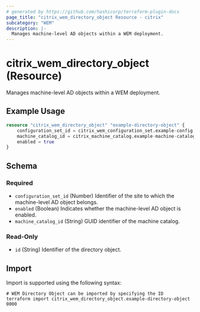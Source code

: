 ```yaml
---
# generated by https://github.com/hashicorp/terraform-plugin-docs
page_title: "citrix_wem_directory_object Resource - citrix"
subcategory: "WEM"
description: |-
  Manages machine-level AD objects within a WEM deployment.
---
```


# citrix_wem_directory_object (Resource)

Manages machine-level AD objects within a WEM deployment.

## Example Usage

```terraform
resource "citrix_wem_directory_object" "example-directory-object" {
    configuration_set_id = citrix_wem_configuration_set.example-config-set.id
    machine_catalog_id = citrix_machine_catalog.example-machine-catalog.id
    enabled = true
}
```

<!-- schema generated by tfplugindocs -->
## Schema

### Required

- `configuration_set_id` (Number) Identifier of the site to which the machine-level AD object belongs.
- `enabled` (Boolean) Indicates whether the machine-level AD object is enabled.
- `machine_catalog_id` (String) GUID identifier of the machine catalog.

### Read-Only

- `id` (String) Identifier of the directory object.

## Import

Import is supported using the following syntax:

```shell
# WEM Directory Object can be imported by specifying the ID
terraform import citrix_wem_directory_object.example-directory-object 0000
```